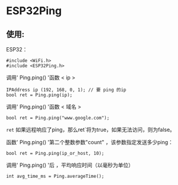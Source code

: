 # ESP32Ping
## 使用:
ESP32：
```Arduino
#include <WiFi.h>
#include <ESP32Ping.h>
```

调用' Ping.ping() '函数  < ip >
```Arduino
IPAddress ip (192, 168, 0, 1); // 要 ping 的ip
bool ret = Ping.ping(ip);
```

调用' Ping.ping() '函数  < 域名 >
```Arduino
bool ret = Ping.ping("www.google.com");
```

`ret` 如果远程响应了ping，那么ret`将为true，如果无法访问，则为false。

函数' Ping.ping() '第二个整数参数"count" ，该参数指定发送多少ping：
```Arduino
bool ret = Ping.ping(ip_or_host, 10);
```

调用' Ping.ping() '后 ，平均响应时间（以毫秒为单位）

```Arduino
int avg_time_ms = Ping.averageTime();
```